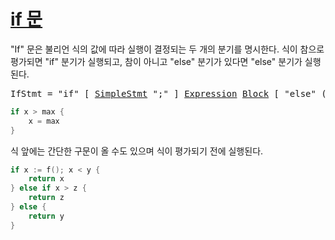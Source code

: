 # [if 문](#if-statements)

"If" 문은 불리언 식의 값에 따라 실행이 결정되는 두 개의 분기를 명시한다. 식이 참으로 평가되면 "if" 분기가 실행되고, 참이 아니고 "else" 분기가 있다면 "else" 분기가 실행된다.

<pre>
<a id="IfStmt">IfStmt</a> = "if" [ <a href="/Statements/#SimpleStmt">SimpleStmt</a> ";" ] <a href="/Expressions/operators.html#Expression">Expression</a> <a href="/Blocks/#Block">Block</a> [ "else" ( <a href="#IfStmt">IfStmt</a> | <a href="/Blocks/#Block">Block</a> ) ] .
</pre>

```go
if x > max {
    x = max
}
```

식 앞에는 간단한 구문이 올 수도 있으며 식이 평가되기 전에 실행된다.

```go
if x := f(); x < y {
    return x
} else if x > z {
    return z
} else {
    return y
}
```
